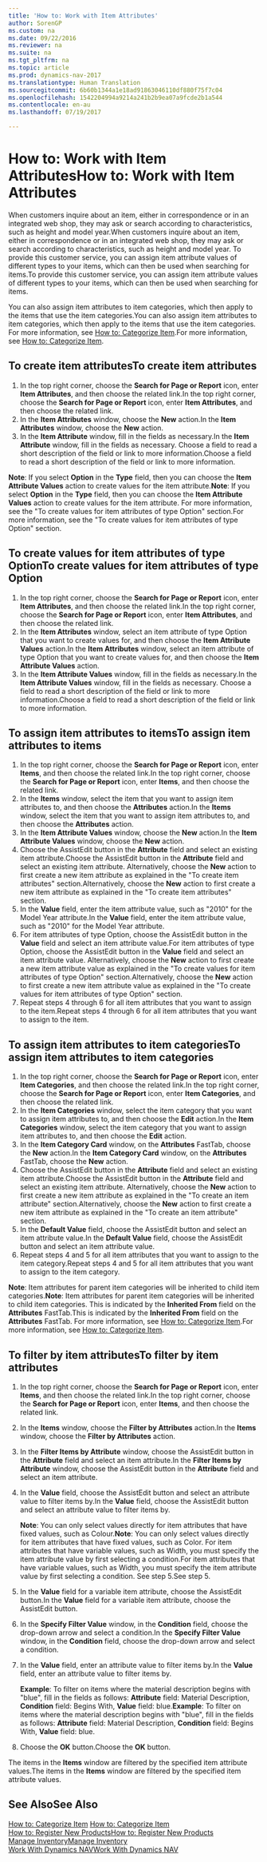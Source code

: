 ```yaml
---
title: 'How to: Work with Item Attributes'
author: SorenGP
ms.custom: na
ms.date: 09/22/2016
ms.reviewer: na
ms.suite: na
ms.tgt_pltfrm: na
ms.topic: article
ms.prod: dynamics-nav-2017
ms.translationtype: Human Translation
ms.sourcegitcommit: 6b60b1344a1e18ad91863046110df880f75f7c04
ms.openlocfilehash: 1542204994a9214a241b2b9ea07a9fcde2b1a544
ms.contentlocale: en-au
ms.lasthandoff: 07/19/2017

---
```


# <a name="how-to-work-with-item-attributes"></a><span data-ttu-id="69b42-102">How to: Work with Item Attributes</span><span class="sxs-lookup"><span data-stu-id="69b42-102">How to: Work with Item Attributes</span></span>
<span data-ttu-id="69b42-103">When customers inquire about an item, either in correspondence or in an integrated web shop, they may ask or search according to characteristics, such as height and model year.</span><span class="sxs-lookup"><span data-stu-id="69b42-103">When customers inquire about an item, either in correspondence or in an integrated web shop, they may ask or search according to characteristics, such as height and model year.</span></span> <span data-ttu-id="69b42-104">To provide this customer service, you can assign item attribute values of different types to your items, which can then be used when searching for items.</span><span class="sxs-lookup"><span data-stu-id="69b42-104">To provide this customer service, you can assign item attribute values of different types to your items, which can then be used when searching for items.</span></span>

<span data-ttu-id="69b42-105">You can also assign item attributes to item categories, which then apply to the items that use the item categories.</span><span class="sxs-lookup"><span data-stu-id="69b42-105">You can also assign item attributes to item categories, which then apply to the items that use the item categories.</span></span> <span data-ttu-id="69b42-106">For more information, see [How to: Categorize Item](inventory-how-categorize-items.md).</span><span class="sxs-lookup"><span data-stu-id="69b42-106">For more information, see [How to: Categorize Item](inventory-how-categorize-items.md).</span></span>

## <a name="to-create-item-attributes"></a><span data-ttu-id="69b42-107">To create item attributes</span><span class="sxs-lookup"><span data-stu-id="69b42-107">To create item attributes</span></span>
1. <span data-ttu-id="69b42-108">In the top right corner, choose the **Search for Page or Report** icon, enter **Item Attributes**, and then choose the related link.</span><span class="sxs-lookup"><span data-stu-id="69b42-108">In the top right corner, choose the **Search for Page or Report** icon, enter **Item Attributes**, and then choose the related link.</span></span>
2. <span data-ttu-id="69b42-109">In the **Item Attributes** window, choose the **New** action.</span><span class="sxs-lookup"><span data-stu-id="69b42-109">In the **Item Attributes** window, choose the **New** action.</span></span>
3. <span data-ttu-id="69b42-110">In the **Item Attribute** window, fill in the fields as necessary.</span><span class="sxs-lookup"><span data-stu-id="69b42-110">In the **Item Attribute** window, fill in the fields as necessary.</span></span> <span data-ttu-id="69b42-111">Choose a field to read a short description of the field or link to more information.</span><span class="sxs-lookup"><span data-stu-id="69b42-111">Choose a field to read a short description of the field or link to more information.</span></span>

<span data-ttu-id="69b42-112">**Note**: If you select **Option** in the **Type** field, then you can choose the **Item Attribute Values** action to create values for the item attribute.</span><span class="sxs-lookup"><span data-stu-id="69b42-112">**Note**: If you select **Option** in the **Type** field, then you can choose the **Item Attribute Values** action to create values for the item attribute.</span></span> <span data-ttu-id="69b42-113">For more information, see the "To create values for item attributes of type Option" section.</span><span class="sxs-lookup"><span data-stu-id="69b42-113">For more information, see the "To create values for item attributes of type Option" section.</span></span>  

## <a name="to-create-values-for-item-attributes-of-type-option"></a><span data-ttu-id="69b42-114">To create values for item attributes of type Option</span><span class="sxs-lookup"><span data-stu-id="69b42-114">To create values for item attributes of type Option</span></span>
1. <span data-ttu-id="69b42-115">In the top right corner, choose the **Search for Page or Report** icon, enter **Item Attributes**, and then choose the related link.</span><span class="sxs-lookup"><span data-stu-id="69b42-115">In the top right corner, choose the **Search for Page or Report** icon, enter **Item Attributes**, and then choose the related link.</span></span>
2. <span data-ttu-id="69b42-116">In the **Item Attributes** window, select an item attribute of type Option that you want to create values for, and then choose the **Item Attribute Values** action.</span><span class="sxs-lookup"><span data-stu-id="69b42-116">In the **Item Attributes** window, select an item attribute of type Option that you want to create values for, and then choose the **Item Attribute Values** action.</span></span>
3. <span data-ttu-id="69b42-117">In the **Item Attribute Values** window, fill in the fields as necessary.</span><span class="sxs-lookup"><span data-stu-id="69b42-117">In the **Item Attribute Values** window, fill in the fields as necessary.</span></span> <span data-ttu-id="69b42-118">Choose a field to read a short description of the field or link to more information.</span><span class="sxs-lookup"><span data-stu-id="69b42-118">Choose a field to read a short description of the field or link to more information.</span></span>

## <a name="to-assign-item-attributes-to-items"></a><span data-ttu-id="69b42-119">To assign item attributes to items</span><span class="sxs-lookup"><span data-stu-id="69b42-119">To assign item attributes to items</span></span>
1. <span data-ttu-id="69b42-120">In the top right corner, choose the **Search for Page or Report** icon, enter **Items**, and then choose the related link.</span><span class="sxs-lookup"><span data-stu-id="69b42-120">In the top right corner, choose the **Search for Page or Report** icon, enter **Items**, and then choose the related link.</span></span>
2. <span data-ttu-id="69b42-121">In the **Items** window, select the item that you want to assign item attributes to, and then choose the **Attributes** action.</span><span class="sxs-lookup"><span data-stu-id="69b42-121">In the **Items** window, select the item that you want to assign item attributes to, and then choose the **Attributes** action.</span></span>
3. <span data-ttu-id="69b42-122">In the **Item Attribute Values** window, choose the **New** action.</span><span class="sxs-lookup"><span data-stu-id="69b42-122">In the **Item Attribute Values** window, choose the **New** action.</span></span>
4. <span data-ttu-id="69b42-123">Choose the AssistEdit button in the **Attribute** field and select an existing item attribute.</span><span class="sxs-lookup"><span data-stu-id="69b42-123">Choose the AssistEdit button in the **Attribute** field and select an existing item attribute.</span></span> <span data-ttu-id="69b42-124">Alternatively, choose the **New** action to first create a new item attribute as explained in the "To create item attributes" section.</span><span class="sxs-lookup"><span data-stu-id="69b42-124">Alternatively, choose the **New** action to first create a new item attribute as explained in the "To create item attributes" section.</span></span>
5. <span data-ttu-id="69b42-125">In the **Value** field, enter the item attribute value, such as "2010" for the Model Year attribute.</span><span class="sxs-lookup"><span data-stu-id="69b42-125">In the **Value** field, enter the item attribute value, such as "2010" for the Model Year attribute.</span></span>
6. <span data-ttu-id="69b42-126">For item attributes of type Option, choose the AssistEdit button in the **Value** field and select an item attribute value.</span><span class="sxs-lookup"><span data-stu-id="69b42-126">For item attributes of type Option, choose the AssistEdit button in the **Value** field and select an item attribute value.</span></span> <span data-ttu-id="69b42-127">Alternatively, choose the **New** action to first create a new item attribute value as explained in the "To create values for item attributes of type Option" section.</span><span class="sxs-lookup"><span data-stu-id="69b42-127">Alternatively, choose the **New** action to first create a new item attribute value as explained in the "To create values for item attributes of type Option" section.</span></span>
7. <span data-ttu-id="69b42-128">Repeat steps 4 through 6 for all item attributes that you want to assign to the item.</span><span class="sxs-lookup"><span data-stu-id="69b42-128">Repeat steps 4 through 6 for all item attributes that you want to assign to the item.</span></span>

## <a name="to-assign-item-attributes-to-item-categories"></a><span data-ttu-id="69b42-129">To assign item attributes to item categories</span><span class="sxs-lookup"><span data-stu-id="69b42-129">To assign item attributes to item categories</span></span>
1. <span data-ttu-id="69b42-130">In the top right corner, choose the **Search for Page or Report** icon, enter **Item Categories**, and then choose the related link.</span><span class="sxs-lookup"><span data-stu-id="69b42-130">In the top right corner, choose the **Search for Page or Report** icon, enter **Item Categories**, and then choose the related link.</span></span>
2. <span data-ttu-id="69b42-131">In the **Item Categories** window, select the item category that you want to assign item attributes to, and then choose the **Edit** action.</span><span class="sxs-lookup"><span data-stu-id="69b42-131">In the **Item Categories** window, select the item category that you want to assign item attributes to, and then choose the **Edit** action.</span></span>
3. <span data-ttu-id="69b42-132">In the **Item Category Card** window, on the **Attributes** FastTab, choose the **New** action.</span><span class="sxs-lookup"><span data-stu-id="69b42-132">In the **Item Category Card** window, on the **Attributes** FastTab, choose the **New** action.</span></span>
4. <span data-ttu-id="69b42-133">Choose the AssistEdit button in the **Attribute** field and select an existing item attribute.</span><span class="sxs-lookup"><span data-stu-id="69b42-133">Choose the AssistEdit button in the **Attribute** field and select an existing item attribute.</span></span> <span data-ttu-id="69b42-134">Alternatively, choose the **New** action to first create a new item attribute as explained in the "To create an item attribute" section.</span><span class="sxs-lookup"><span data-stu-id="69b42-134">Alternatively, choose the **New** action to first create a new item attribute as explained in the "To create an item attribute" section.</span></span>
5. <span data-ttu-id="69b42-135">In the **Default Value** field, choose the AssistEdit button and select an item attribute value.</span><span class="sxs-lookup"><span data-stu-id="69b42-135">In the **Default Value** field, choose the AssistEdit button and select an item attribute value.</span></span>
6. <span data-ttu-id="69b42-136">Repeat steps 4 and 5 for all item attributes that you want to assign to the item category.</span><span class="sxs-lookup"><span data-stu-id="69b42-136">Repeat steps 4 and 5 for all item attributes that you want to assign to the item category.</span></span>

<span data-ttu-id="69b42-137">**Note**: Item attributes for parent item categories will be inherited to child item categories.</span><span class="sxs-lookup"><span data-stu-id="69b42-137">**Note**: Item attributes for parent item categories will be inherited to child item categories.</span></span> <span data-ttu-id="69b42-138">This is indicated by the **Inherited From** field on the **Attributes** FastTab.</span><span class="sxs-lookup"><span data-stu-id="69b42-138">This is indicated by the **Inherited From** field on the **Attributes** FastTab.</span></span> <span data-ttu-id="69b42-139">For more information, see [How to: Categorize Item](inventory-how-categorize-items.md).</span><span class="sxs-lookup"><span data-stu-id="69b42-139">For more information, see [How to: Categorize Item](inventory-how-categorize-items.md).</span></span>

## <a name="to-filter-by-item-attributes"></a><span data-ttu-id="69b42-140">To filter by item attributes</span><span class="sxs-lookup"><span data-stu-id="69b42-140">To filter by item attributes</span></span>
1. <span data-ttu-id="69b42-141">In the top right corner, choose the **Search for Page or Report** icon, enter **Items**, and then choose the related link.</span><span class="sxs-lookup"><span data-stu-id="69b42-141">In the top right corner, choose the **Search for Page or Report** icon, enter **Items**, and then choose the related link.</span></span>
2. <span data-ttu-id="69b42-142">In the **Items** window, choose the **Filter by Attributes** action.</span><span class="sxs-lookup"><span data-stu-id="69b42-142">In the **Items** window, choose the **Filter by Attributes** action.</span></span>
3. <span data-ttu-id="69b42-143">In the **Filter Items by Attribute** window, choose the AssistEdit button in the **Attribute** field and select an item attribute.</span><span class="sxs-lookup"><span data-stu-id="69b42-143">In the **Filter Items by Attribute** window, choose the AssistEdit button in the **Attribute** field and select an item attribute.</span></span>
4. <span data-ttu-id="69b42-144">In the **Value** field, choose the AssistEdit button and select an attribute value to filter items by.</span><span class="sxs-lookup"><span data-stu-id="69b42-144">In the **Value** field, choose the AssistEdit button and select an attribute value to filter items by.</span></span>

    <span data-ttu-id="69b42-145">**Note**: You can only select values directly for item attributes that have fixed values, such as Colour.</span><span class="sxs-lookup"><span data-stu-id="69b42-145">**Note**: You can only select values directly for item attributes that have fixed values, such as Color.</span></span> <span data-ttu-id="69b42-146">For item attributes that have variable values, such as Width, you must specify the item attribute value by first selecting a condition.</span><span class="sxs-lookup"><span data-stu-id="69b42-146">For item attributes that have variable values, such as Width, you must specify the item attribute value by first selecting a condition.</span></span> <span data-ttu-id="69b42-147">See step 5.</span><span class="sxs-lookup"><span data-stu-id="69b42-147">See step 5.</span></span>
5. <span data-ttu-id="69b42-148">In the **Value** field for a variable item attribute, choose the AssistEdit button.</span><span class="sxs-lookup"><span data-stu-id="69b42-148">In the **Value** field for a variable item attribute, choose the AssistEdit button.</span></span>
6. <span data-ttu-id="69b42-149">In the **Specify Filter Value** window, in the **Condition** field, choose the drop-down arrow and select a condition.</span><span class="sxs-lookup"><span data-stu-id="69b42-149">In the **Specify Filter Value** window, in the **Condition** field, choose the drop-down arrow and select a condition.</span></span>
7. <span data-ttu-id="69b42-150">In the **Value** field, enter an attribute value to filter items by.</span><span class="sxs-lookup"><span data-stu-id="69b42-150">In the **Value** field, enter an attribute value to filter items by.</span></span>

    <span data-ttu-id="69b42-151">**Example**: To filter on items where the material description begins with "blue", fill in the fields as follows: **Attribute** field: Material Description, **Condition** field: Begins With, **Value** field: blue.</span><span class="sxs-lookup"><span data-stu-id="69b42-151">**Example**: To filter on items where the material description begins with "blue", fill in the fields as follows: **Attribute** field: Material Description, **Condition** field: Begins With, **Value** field: blue.</span></span>
8. <span data-ttu-id="69b42-152">Choose the **OK** button.</span><span class="sxs-lookup"><span data-stu-id="69b42-152">Choose the **OK** button.</span></span>   

<span data-ttu-id="69b42-153">The items in the **Items** window are filtered by the specified item attribute values.</span><span class="sxs-lookup"><span data-stu-id="69b42-153">The items in the **Items** window are filtered by the specified item attribute values.</span></span>

## <a name="see-also"></a><span data-ttu-id="69b42-154">See Also</span><span class="sxs-lookup"><span data-stu-id="69b42-154">See Also</span></span>
<span data-ttu-id="69b42-155">[How to: Categorize Item](inventory-how-categorize-items.md)  </span><span class="sxs-lookup"><span data-stu-id="69b42-155">[How to: Categorize Item](inventory-how-categorize-items.md)  </span></span>  
[<span data-ttu-id="69b42-156">How to: Register New Products</span><span class="sxs-lookup"><span data-stu-id="69b42-156">How to: Register New Products</span></span>](inventory-how-register-new-products.md)  
[<span data-ttu-id="69b42-157">Manage Inventory</span><span class="sxs-lookup"><span data-stu-id="69b42-157">Manage Inventory</span></span>](inventory-manage-inventory.md)  
[<span data-ttu-id="69b42-158">Work With Dynamics NAV</span><span class="sxs-lookup"><span data-stu-id="69b42-158">Work With Dynamics NAV</span></span>](ui-work-product.md)


